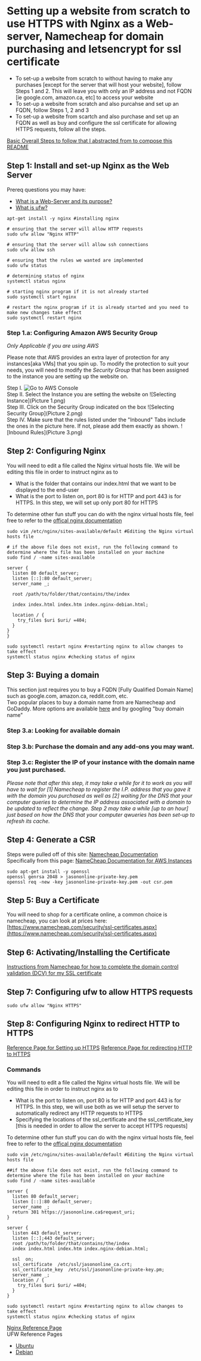 # Setting up a website from scratch to use HTTPS with Nginx as a Web-server, Namecheap for domain purchasing and letsencrypt for ssl certificate
  
 * To set-up a website from scratch to without having to make any purchases [except for the server that will host your website], follow Steps 1 and 2. This will leave you with only an IP address and not FQDN [ie google.com, amazon.ca, etc] to access your website  
 * To set-up a website from scratch and also purcahse and set up an FQDN, follow Steps 1, 2 and 3  
 * To set-up a website from scartch and also purchase and set up an FQDN as well as buy and configure the ssl certificate for allowing HTTPS requests, follow all the steps.  

[Basic Overall Steps to follow that I abstracted from to compose this README](http://www.howto-expert.com/how-to-get-https-setting-up-ssl-on-your-website/)

## Step 1: Install and set-up Nginx as the Web Server
Prereq questions you may have:  
 * [What is a Web-Server and its purpose?](https://en.wikipedia.org/wiki/Web_server) 
 * [What is ufw?](https://wiki.debian.org/Uncomplicated%20Firewall%20%28ufw%29)  

```shell
apt-get install -y nginx #installing nginx

# ensuring that the server will allow HTTP requests
sudo ufw allow "Nginx HTTP"

# ensuring that the server will allow ssh connections
sudo ufw allow ssh

# ensuring that the rules we wanted are implemented
sudo ufw status

# determining status of nginx
systemctl status nginx

# starting nginx program if it is not already started
sudo systemctl start nginx

# restart the nginx program if it is already started and you need to make new changes take effect
sudo systemctl restart nginx
```

### Step 1.a: Configuring Amazon AWS Security Group
*Only Applicable if you are using AWS*  
  
Please note that AWS provides an extra layer of protection for any instances[aka VMs] that you spin up. To modify the protection to suit your needs, you will need to modify the *Security Group* that has been assigned to the instance you are setting up the website on.  
  
Step I. ![Go to AWS Console](console.aws.amazon.com/ec2)  
Step II. Select the Instance you are setting the website on ![Selecting Instance](Picture 1.png)  
Step III. Click on the Security Group indicated on the box ![Selecting Security Group](Picture 2.png)  
Step IV. Make sure that the rules listed under the "Inbound" Tabs include the ones in the picture here. If not, please add them exactly as shown. ![Inbound Rules](Picture 3.png)  

## Step 2: Configuring Nginx  
You will need to edit a file called the Nginx virtual hosts file. We will be editing this file in order to instruct nginx as to  
 * What is the folder that contains our index.html that we want to be displayed to the end-user
 * What is the port to listen on, port 80 is for HTTP and port 443 is for HTTPS. In this step, we will set up only port 80 for HTTPS

To determine other fun stuff you can do with the nginx virtual hosts file, feel free to refer to the [offical nginx documentation](https://nginx.org/en/docs/)    

```shell
sudo vim /etc/nginx/sites-available/default #Editing the Nginx virtual hosts file

# if the above file does not exist, run the following command to determine where the file has been installed on your machine
sudo find / -name sites-available
```
```
server {
  listen 80 default_server;
  listen [::]:80 default_server;
  server_name _;

  root /path/to/folder/that/contains/the/index

  index index.html index.htm index.nginx-debian.html;

  location / {
    try_files $uri $uri/ =404;
  }
}
}
```
```shell
sudo systemctl restart nginx #restarting nginx to allow changes to take effect
systemctl status nginx #checking status of nginx
```

  
## Step 3: Buying a domain
This section just requires you to buy a FQDN [Fully Qualified Domain Name] such as google.com, amazon.ca, reddit.com, etc.  
Two popular places to buy a domain name from are Namecheap and GoDaddy. More options are available [here](https://en.wikipedia.org/wiki/Category:Domain_registrars) and by googling "buy domain name"  
  
### Step 3.a: Looking for available domain
  
### Step 3.b: Purchase the domain and any add-ons you may want.  
  
### Step 3.c: Register the IP of your instance with the domain name you just purchased.  
*Please note that after this step, it may take a while for it to work as you will have to wait for [1] Namecheap to register the I.P. address that you gave it with the domain you purchased as well as [2] waiting for the DNS that your computer queries to determine the IP address associated with a domain to be updated to reflect the change. Step 2 may take a while [up to an hour] just based on how the DNS that your computer qwueries has been set-up to refresh its cache.*  
  


## Step 4: Generate a CSR
Steps were pulled off of this site: [Namecheap Documentation](https://www.namecheap.com/support/knowledgebase/article.aspx/467/67/how-do-i-generate-a-csr-code)  
Specifically from this page: [NameCheap Documentation for AWS Instances](https://www.namecheap.com/support/knowledgebase/article.aspx/9592/0/aws)
```shell
sudo apt-get install -y openssl
openssl genrsa 2048 > jasononline-private-key.pem
openssl req -new -key jasononline-private-key.pem -out csr.pem
```

## Step 5: Buy a Certificate
You will need to shop for a certificate online, a common choice is namecheap, you can look at prices here: [https://www.namecheap.com/security/ssl-certificates.aspx](https://www.namecheap.com/security/ssl-certificates.aspx)  
  
## Step 6: Activating/Installing the Certificate
[Instructions from Namecheap for how to complete the domain control validation (DCV) for my SSL certificate](https://www.namecheap.com/support/knowledgebase/article.aspx/9637/68/how-can-i-complete-the-domain-control-validation-dcv-for-my-ssl-certificate)  
  
## Step 7: Configuring ufw to allow HTTPS requests  
  
```shell
sudo ufw allow "Nginx HTTPS"
```

## Step 8: Configuring Nginx to redirect HTTP to HTTPS
[Reference Page for Setting up HTTPS](https://www.digicert.com/csr-ssl-installation/nginx-openssl.htm)
[Reference Page for redirecting HTTP to HTTPS](https://www.digitalocean.com/community/questions/best-way-to-configure-nginx-ssl-force-http-to-redirect-to-https-force-www-to-non-www-on-serverpilot-free-plan-by-using-nginx-configuration-file-only)
  
### Commands
  
You will need to edit a file called the Nginx virtual hosts file. We will be editing this file in order to instruct nginx as to  
 * What is the port to listen on, port 80 is for HTTP and port 443 is for HTTPS. In this step, we will use both as we will setup the server to automatically redirect any HTTP requests to HTTPS
 * Specifying the locations of the ssl_certificate and the ssl_certificate_key [this is needed in order to allow the server to accept HTTPS requests]  
  
To determine other fun stuff you can do with the nginx virtual hosts file, feel free to refer to the [offical nginx documentation]()  

```shell
sudo vim /etc/nginx/sites-available/default #Editing the Nginx virtual hosts file

##if the above file does not exist, run the following command to determine where the file has been installed on your machine
sudo find / -name sites-available
```
```
server {
  listen 80 default_server;
  listen [::]:80 default_server;
  server_name _;
  return 301 https://jasononline.ca$request_uri;
}

server {
  listen 443 default_server;
  listen [::];443 default_server;
  root /path/to/folder/that/contains/the/index
  index index.html index.htm index.nginx-debian.html;

  ssl  on;
  ssl_certificate  /etc/ssl/jasononline_ca.crt;
  ssl_certificate_key  /etc/ssl/jasononline-private-key.pm;
  server_name _;
  location / {
    try_files $uri $uri/ =404;
  }
}
```
```shell
sudo systemctl restart nginx #restarting nginx to allow changes to take effect
systemctl status nginx #checking status of nginx
```
[Nginx Reference Page](https://www.digitalocean.com/community/tutorials/how-to-install-nginx-on-ubuntu-16-04)  
UFW Reference Pages  
 * [Ubuntu](https://help.ubuntu.com/community/UFW)  
 * [Debian](https://wiki.debian.org/Uncomplicated%20Firewall%20%28ufw%29)  